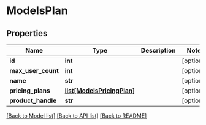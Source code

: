 # ModelsPlan

## Properties

Name | Type | Description | Notes
------------ | ------------- | ------------- | -------------
**id** | **int** |  | [optional] 
**max_user_count** | **int** |  | [optional] 
**name** | **str** |  | [optional] 
**pricing_plans** | [**list[ModelsPricingPlan]**](ModelsPricingPlan.md) |  | [optional] 
**product_handle** | **str** |  | [optional] 

[[Back to Model list]](../README.md#documentation-for-models) [[Back to API list]](../README.md#documentation-for-api-endpoints) [[Back to README]](../README.md)


